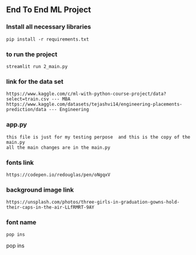 ## End To End ML Project

### Install all necessary libraries
```
pip install -r requirements.txt
```

### to run the project 
```
streamlit run 2_main.py
```

### link for the data set 
```
https://www.kaggle.com/c/ml-with-python-course-project/data?select=train.csv --- MBA
https://www.kaggle.com/datasets/tejashvi14/engineering-placements-prediction/data --- Engineering
```

### app.py
```
this file is just for my testing perpose  and this is the copy of the main.py 
all the main changes are in the main.py
```

### fonts link 
```
https://codepen.io/redouglas/pen/oNgqxV
```
### background image link  
```
https://unsplash.com/photos/three-girls-in-graduation-gowns-hold-their-caps-in-the-air-LLfRMRT-9AY
```

### font name 
```
pop ins 
```


pop ins 


